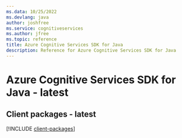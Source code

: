 ```yaml
---
ms.data: 10/25/2022
ms.devlang: java
author: joshfree
ms.service: cognitiveservices
ms.author: jfree
ms.topic: reference
title: Azure Cognitive Services SDK for Java
description: Reference for Azure Cognitive Services SDK for Java
---
```

# Azure Cognitive Services SDK for Java - latest

## Client packages - latest
[!INCLUDE [client-packages](cognitive-services-client-index.md)]